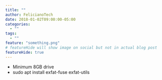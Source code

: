 ```yaml
---
title: ""
author: FelicianoTech
date: 2018-01-02T09:00:00-05:00
categories:
  - ""
tags:
  - ""
feature: "something.png"
# featureHide will show image on social but not in actual blog post
featureHide: true
---
```



<!--more-->


- Minimum 8GB drive
- sudo apt install exfat-fuse exfat-utils

